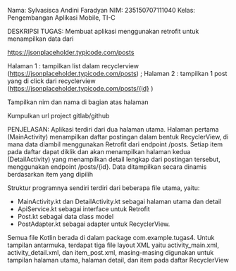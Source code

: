 Nama: Sylvasisca Andini Faradyan
NIM: 235150707111040
Kelas: Pengembangan Aplikasi Mobile, TI-C

DESKRIPSI TUGAS:
Membuat aplikasi menggunakan retrofit untuk menampilkan data dari 

https://jsonplaceholder.typicode.com/posts

Halaman 1 :  tampilkan list dalam recyclerview (https://jsonplaceholder.typicode.com/posts) ;
Halaman 2 :  tampilkan 1 post yang di click dari recyclerview (https://jsonplaceholder.typicode.com/posts/{id} )

Tampilkan nim dan nama di bagian atas halaman

Kumpulkan url project gitlab/github


PENJELASAN:
Aplikasi terdiri dari dua halaman utama. Halaman pertama (MainActivity) menampilkan daftar postingan dalam bentuk RecyclerView, di mana data diambil menggunakan Retrofit dari endpoint /posts. Setiap item pada daftar dapat diklik dan akan menampilkan halaman kedua (DetailActivity) yang menampilkan detail lengkap dari postingan tersebut, menggunakan endpoint /posts/{id}. Data ditampilkan secara dinamis berdasarkan item yang dipilih

Struktur programnya sendiri terdiri dari beberapa file utama, yaitu:
- MainActivity.kt dan DetailActivity.kt sebagai halaman utama dan detail
- ApiService.kt sebagai interface untuk Retrofit
- Post.kt sebagai data class model
- PostAdapter.kt sebagai adapter untuk RecyclerView. 

Semua file Kotlin berada di dalam package com.example.tugas4. 
Untuk tampilan antarmuka, terdapat tiga file layout XML yaitu activity_main.xml, activity_detail.xml, dan item_post.xml, masing-masing digunakan untuk tampilan halaman utama, halaman detail, dan item pada daftar RecyclerView